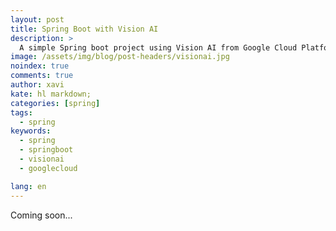 ```yaml
---
layout: post
title: Spring Boot with Vision AI
description: >
  A simple Spring boot project using Vision AI from Google Cloud Platform
image: /assets/img/blog/post-headers/visionai.jpg
noindex: true
comments: true
author: xavi
kate: hl markdown;
categories: [spring]
tags:
  - spring
keywords:
  - spring
  - springboot
  - visionai
  - googlecloud

lang: en
---
```


Coming soon...